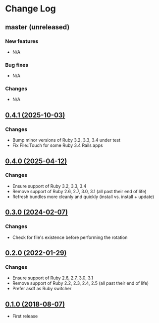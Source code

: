 # Change Log

## master (unreleased)

### New features

- N/A

### Bug fixes

- N/A

### Changes

- N/A

## [0.4.1 (2025-10-03)](https://github.com/jlw/lazy_rotator/compare/v0.4.0...v0.4.1)

### Changes

- Bump minor versions of Ruby 3.2, 3.3, 3.4 under test
- Fix File::Touch for some Ruby 3.4 Rails apps

## [0.4.0 (2025-04-12)](https://github.com/jlw/lazy_rotator/compare/v0.3.0...v0.4.0)

### Changes

- Ensure support of Ruby 3.2, 3.3, 3.4
- Remove support of Ruby 2.6, 2.7, 3.0, 3.1 (all past their end of life)
- Refresh bundles more cleanly and quickly (install vs. install + update)

## [0.3.0 (2024-02-07)](https://github.com/jlw/lazy_rotator/compare/v0.2.0...v0.3.0)

### Changes

- Check for file's existence before performing the rotation

## [0.2.0 (2022-01-29)](https://github.com/jlw/lazy_rotator/compare/v0.1.0...v0.2.0)

### Changes

- Ensure support of Ruby 2.6, 2.7, 3.0, 3.1
- Remove support of Ruby 2.2, 2.3, 2.4, 2.5 (all past their end of life)
- Prefer asdf as Ruby switcher

## [0.1.0 (2018-08-07)](https://github.com/jlw/lazy_rotator/releases/tag/v0.1.0)

- First release
